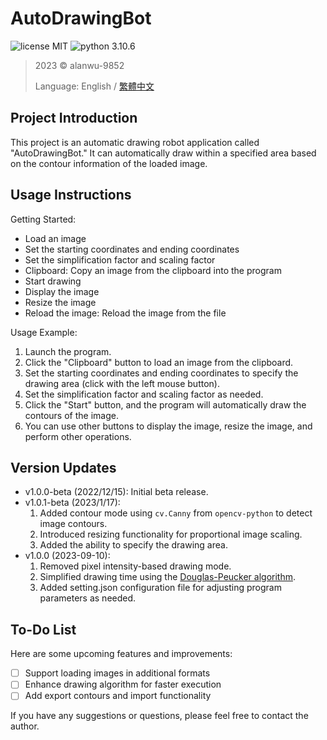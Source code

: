 AutoDrawingBot
======

![license MIT](https://img.shields.io/badge/license-MIT-blue)
![python 3.10.6](https://img.shields.io/badge/python-3.10.6-blue)

> 2023 &copy; alanwu-9852
> 
> Language: English / [繁體中文](./README.zh-TW.md)

Project Introduction
---
This project is an automatic drawing robot application called "AutoDrawingBot." It can automatically draw within a specified area based on the contour information of the loaded image.

Usage Instructions
---

Getting Started:
- Load an image
- Set the starting coordinates and ending coordinates
- Set the simplification factor and scaling factor
- Clipboard: Copy an image from the clipboard into the program
- Start drawing
- Display the image
- Resize the image
- Reload the image: Reload the image from the file

Usage Example:

1. Launch the program.
2. Click the "Clipboard" button to load an image from the clipboard.
3. Set the starting coordinates and ending coordinates to specify the drawing area (click with the left mouse button).
4. Set the simplification factor and scaling factor as needed.
5. Click the "Start" button, and the program will automatically draw the contours of the image.
6. You can use other buttons to display the image, resize the image, and perform other operations.

Version Updates
---
* v1.0.0-beta (2022/12/15): Initial beta release.
* v1.0.1-beta (2023/1/17):
    1. Added contour mode using `cv.Canny` from `opencv-python` to detect image contours.
    2. Introduced resizing functionality for proportional image scaling.
    3. Added the ability to specify the drawing area.
* v1.0.0 (2023-09-10):
    1. Removed pixel intensity-based drawing mode.
    2. Simplified drawing time using the [Douglas-Peucker algorithm](https://en.wikipedia.org/wiki/Ramer%E2%80%93Douglas%E2%80%93Peucker_algorithm).
    3. Added setting.json configuration file for adjusting program parameters as needed.

To-Do List
---
Here are some upcoming features and improvements:

- [ ] Support loading images in additional formats
- [ ] Enhance drawing algorithm for faster execution
- [ ] Add export contours and import functionality

If you have any suggestions or questions, please feel free to contact the author.
